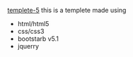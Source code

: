 [templete-5](https://rehabmahmoud20.github.io/templete-5/)
  this is a templete made using
* html/html5
* css/css3
* bootstarb v5.1
* jquerry
